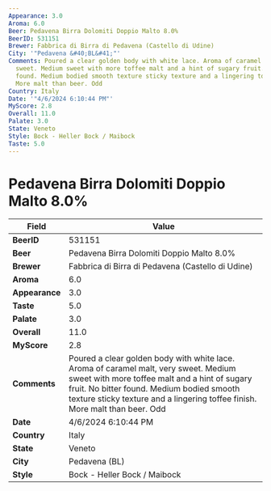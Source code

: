 ```yaml
---
Appearance: 3.0
Aroma: 6.0
Beer: Pedavena Birra Dolomiti Doppio Malto 8.0%
BeerID: 531151
Brewer: Fabbrica di Birra di Pedavena (Castello di Udine)
City: '"Pedavena &#40;BL&#41;"'
Comments: Poured a clear golden body with white lace. Aroma of caramel malt, very
  sweet. Medium sweet with more toffee malt and a hint of sugary fruit. No bitter
  found. Medium bodied smooth texture sticky texture and a lingering toffee finish.
  More malt than beer. Odd
Country: Italy
Date: '"4/6/2024 6:10:44 PM"'
MyScore: 2.8
Overall: 11.0
Palate: 3.0
State: Veneto
Style: Bock - Heller Bock / Maibock
Taste: 5.0
---
```


# Pedavena Birra Dolomiti Doppio Malto 8.0%

| Field         | Value |
|---------------|-------|
| **BeerID** | 531151 |
| **Beer** | Pedavena Birra Dolomiti Doppio Malto 8.0% |
| **Brewer** | Fabbrica di Birra di Pedavena (Castello di Udine) |
| **Aroma** | 6.0 |
| **Appearance** | 3.0 |
| **Taste** | 5.0 |
| **Palate** | 3.0 |
| **Overall** | 11.0 |
| **MyScore** | 2.8 |
| **Comments** | Poured a clear golden body with white lace. Aroma of caramel malt, very sweet. Medium sweet with more toffee malt and a hint of sugary fruit. No bitter found. Medium bodied smooth texture sticky texture and a lingering toffee finish. More malt than beer. Odd |
| **Date** | 4/6/2024 6:10:44 PM |
| **Country** | Italy |
| **State** | Veneto |
| **City** | Pedavena &#40;BL&#41; |
| **Style** | Bock - Heller Bock / Maibock |
